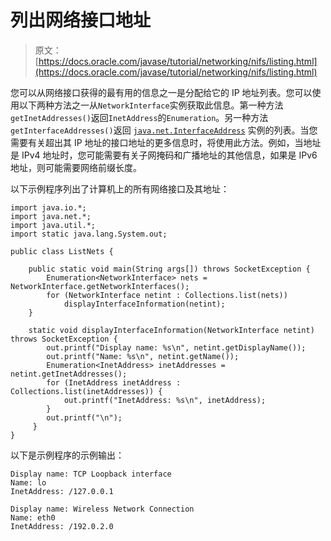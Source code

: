 # 列出网络接口地址

> 原文： [https://docs.oracle.com/javase/tutorial/networking/nifs/listing.html](https://docs.oracle.com/javase/tutorial/networking/nifs/listing.html)

您可以从网络接口获得的最有用的信息之一是分配给它的 IP 地址列表。您可以使用以下两种方法之一从`NetworkInterface`实例获取此信息。第一种方法`getInetAddresses()`返回`InetAddress`的`Enumeration`。另一种方法`getInterfaceAddresses()`返回 [`java.net.InterfaceAddress`](https://docs.oracle.com/javase/8/docs/api/java/net/InterfaceAddress.html) 实例的列表。当您需要有关超出其 IP 地址的接口地址的更多信息时，将使用此方法。例如，当地址是 IPv4 地址时，您可能需要有关子网掩码和广播地址的其他信息，如果是 IPv6 地址，则可能需要网络前缀长度。

以下示例程序列出了计算机上的所有网络接口及其地址：

```
import java.io.*;
import java.net.*;
import java.util.*;
import static java.lang.System.out;

public class ListNets {

    public static void main(String args[]) throws SocketException {
        Enumeration<NetworkInterface> nets = NetworkInterface.getNetworkInterfaces();
        for (NetworkInterface netint : Collections.list(nets))
            displayInterfaceInformation(netint);
    }

    static void displayInterfaceInformation(NetworkInterface netint) throws SocketException {
        out.printf("Display name: %s\n", netint.getDisplayName());
        out.printf("Name: %s\n", netint.getName());
        Enumeration<InetAddress> inetAddresses = netint.getInetAddresses();
        for (InetAddress inetAddress : Collections.list(inetAddresses)) {
            out.printf("InetAddress: %s\n", inetAddress);
        }
        out.printf("\n");
     }
}  

```

以下是示例程序的示例输出：

```
Display name: TCP Loopback interface
Name: lo
InetAddress: /127.0.0.1

Display name: Wireless Network Connection
Name: eth0
InetAddress: /192.0.2.0

```